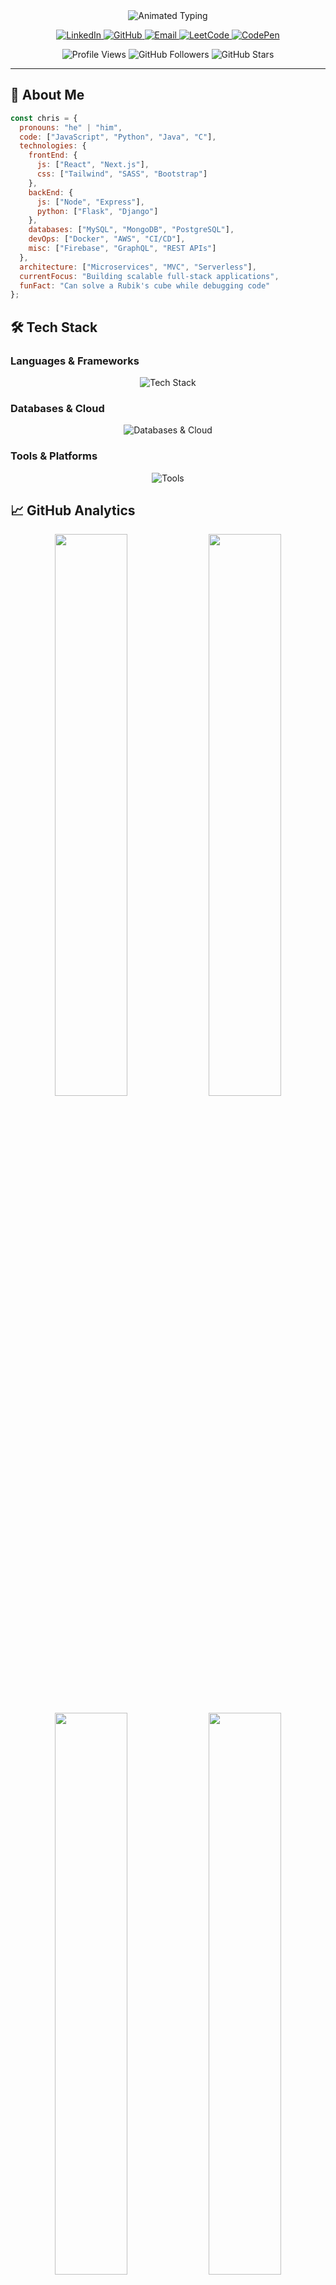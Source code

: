 <!-- Professional GitHub Profile README for Chris Halden -->
<div align="center">
  <img src="https://readme-typing-svg.herokuapp.com?font=Fira+Code&weight=600&size=28&duration=4000&pause=1000&color=00D1B2&center=true&vCenter=true&width=600&lines=Chris+Halden;Full-Stack+Developer;Tech+Innovator;Open+Source+Contributor" alt="Animated Typing" />

  <!-- Social Badges -->
  <p align="center">
    <a href="https://linkedin.com/in/chrishalden" target="_blank" rel="noopener noreferrer">
      <img alt="LinkedIn" src="https://img.shields.io/badge/-LinkedIn-0077B5?style=for-the-badge&logo=LinkedIn&logoColor=white"/>
    </a>
    <a href="https://github.com/Chrishal17" target="_blank" rel="noopener noreferrer">
      <img alt="GitHub" src="https://img.shields.io/badge/-GitHub-181717?style=for-the-badge&logo=GitHub&logoColor=white"/>
    </a>
    <a href="mailto:chrishalden11@gmail.com">
      <img alt="Email" src="https://img.shields.io/badge/-Email-D14836?style=for-the-badge&logo=Gmail&logoColor=white"/>
    </a>
    <a href="https://leetcode.com/chrishalden11/" target="_blank" rel="noopener noreferrer">
      <img alt="LeetCode" src="https://img.shields.io/badge/-LeetCode-FFA116?style=for-the-badge&logo=LeetCode&logoColor=black"/>
    </a>
    <a href="https://codepen.io/Chris-Halden" target="_blank" rel="noopener noreferrer">
      <img alt="CodePen" src="https://img.shields.io/badge/-CodePen-000000?style=for-the-badge&logo=CodePen&logoColor=white"/>
    </a>
  </p>

  <!-- GitHub Stats -->
  <p align="center">
    <img src="https://komarev.com/ghpvc/?username=Chrishal17&label=Profile+Views&color=00D1B2&style=flat" alt="Profile Views" />
    <img src="https://img.shields.io/github/followers/Chrishal17?label=Followers&style=flat&color=00D1B2" alt="GitHub Followers" />
    <img src="https://img.shields.io/github/stars/Chrishal17?label=Stars&style=flat&color=00D1B2" alt="GitHub Stars" />
  </p>
</div>

---

## 🚀 About Me

```javascript
const chris = {
  pronouns: "he" | "him",
  code: ["JavaScript", "Python", "Java", "C"],
  technologies: {
    frontEnd: {
      js: ["React", "Next.js"],
      css: ["Tailwind", "SASS", "Bootstrap"]
    },
    backEnd: {
      js: ["Node", "Express"],
      python: ["Flask", "Django"]
    },
    databases: ["MySQL", "MongoDB", "PostgreSQL"],
    devOps: ["Docker", "AWS", "CI/CD"],
    misc: ["Firebase", "GraphQL", "REST APIs"]
  },
  architecture: ["Microservices", "MVC", "Serverless"],
  currentFocus: "Building scalable full-stack applications",
  funFact: "Can solve a Rubik's cube while debugging code"
};
```

## 🛠️ Tech Stack

### Languages & Frameworks
<p align="center">
  <img src="https://skillicons.dev/icons?i=js,ts,python,java,c,cpp,react,nextjs,nodejs,express,django,flask,tailwind,sass,bootstrap,materialui" alt="Tech Stack" />
</p>

### Databases & Cloud
<p align="center">
  <img src="https://skillicons.dev/icons?i=mysql,mongodb,postgresql,firebase,aws,azure,gcp,docker,kubernetes" alt="Databases & Cloud" />
</p>

### Tools & Platforms
<p align="center">
  <img src="https://skillicons.dev/icons?i=git,github,gitlab,vscode,linux,bash,postman,figma,netlify,vercel" alt="Tools" />
</p>

## 📈 GitHub Analytics
<p align="center">
  <img width="48%" src="https://github-readme-stats.vercel.app/api?username=Chrishal17&show_icons=true&theme=radical&count_private=true&include_all_commits=true&hide_border=true" />
  <img width="48%" src="https://github-readme-streak-stats.herokuapp.com/?user=Chrishal17&theme=radical&hide_border=true" />
</p>
<p align="center">
  <img width="48%" src="https://github-readme-stats.vercel.app/api/top-langs/?username=Chrishal17&layout=compact&theme=radical&hide_border=true&langs_count=8" />
  <img width="48%" src="https://github-profile-summary-cards.vercel.app/api/cards/productive-time?username=Chrishal17&theme=radical&utcOffset=8" />
</p>
<p align="center">
  <img src="https://github-profile-trophy.vercel.app/?username=Chrishal17&theme=radical&no-bg=true&no-frame=true&column=4&margin-w=15&margin-h=15" alt="GitHub Trophies" />
</p>

## 🏆 Coding Profiles
<div align="center">
  <img src="https://leetcard.jacoblin.cool/chrishalden11?theme=nord&font=Baloo%25202&ext=heatmap&width=800" alt="LeetCode Card"/>
  <img src="https://cp-logo.vercel.app/codechef/chrishalden?logo=true" alt="CodeChef Logo"/>
</div>

## 🔥 Recent Activity
<!--START_SECTION:activity-->
- 🎉 Merged PR [#1] in [Chrishal17/Project-X]
- 🚀 Published release v1.0.0 of [Awesome-Project]
- 💪 Opened PR [#42] in [Open-Source-Org/Repo]
- 🛠️ Fixed bug in authentication middleware
- 📚 Updated documentation for API endpoints
<!--END_SECTION:activity-->



## ✍️ Blog Posts
<!-- BLOG-POST-LIST:START -->
- Optimizing React Performance in 2023
- Building Scalable Microservices with Node.js
- The Complete Guide to JWT Authentication
<!-- BLOG-POST-LIST:END -->

## 🎯 Current Projects
- **Project X**: Building a scalable e-commerce platform with microservices architecture
- **Project Y**: Developing an AI-powered recommendation engine using Python
- **Project Z**: Creating an open-source UI component library for React

## 🤝 Collaboration Opportunities
I'm actively looking to collaborate on:
- Open source projects in the JavaScript/TypeScript ecosystem
- Innovative web applications with modern tech stacks
- Developer tools and utilities
- Educational content creation

## 💡 Development Philosophy
> "Write code that is first understandable, then correct, then fast - in that order."
>
> — *Modified from Mike Acton*

I believe in:
- Clean, maintainable code with proper documentation
- Test-driven development (TDD) where appropriate
- Continuous learning and knowledge sharing
- Building solutions that solve real problems

<div align="center">
  <img src="https://github.com/Chrishal17/Chrishal17/blob/output/github-contribution-grid-snake.svg" alt="GitHub Contribution Snake"/>
  <p>⚡ <em>"First, solve the problem. Then, write the code."</em> - John Johnson</p>
  <sub>Built with ❤️ and <a href="https://github.com/Chrishal17">GitHub</a></sub>
</div>
